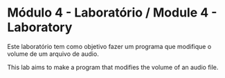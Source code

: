 # Módulo 4 - Laboratório / Module 4 - Laboratory

Este laboratório tem como objetivo fazer um programa que modifique o volume de um arquivo de audio.

This lab aims to make a program that modifies the volume of an audio file.